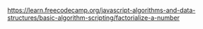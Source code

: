 https://learn.freecodecamp.org/javascript-algorithms-and-data-structures/basic-algorithm-scripting/factorialize-a-number
